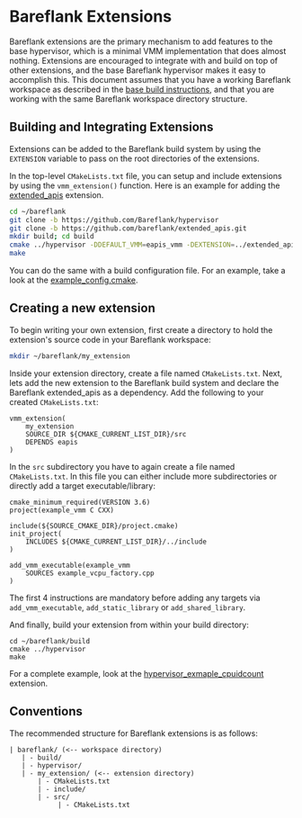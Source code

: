 # Bareflank Extensions

Bareflank extensions are the primary mechanism to add features to the base
hypervisor, which is a minimal VMM implementation that does almost nothing.
Extensions are encouraged to integrate with and build on top of other
extensions, and the base Bareflank hypervisor makes it easy to accomplish this.
This document assumes that you have a working Bareflank workspace as described
in the [base build instructions](./build_instructions.md), and that you are
working with the same Bareflank workspace directory structure.

## Building and Integrating Extensions
Extensions can be added to the Bareflank build system by using the
`EXTENSION` variable to pass on the root directories of the extensions.

In the top-level `CMakeLists.txt` file, you can setup and include extensions by
using the `vmm_extension()` function.
Here is an example for adding the [extended_apis](https://github.com/Bareflank/extended_apis) extension.

```bash
cd ~/bareflank
git clone -b https://github.com/Bareflank/hypervisor
git clone -b https://github.com/bareflank/extended_apis.git
mkdir build; cd build
cmake ../hypervisor -DDEFAULT_VMM=eapis_vmm -DEXTENSION=../extended_apis
make
```

You can do the same with a build configuration file. For an example, take a look
at the [example_config.cmake](../cmake/config/example_config.cmake).

## Creating a new extension

To begin writing your own extension, first create a directory to hold the
extension's source code in your Bareflank workspace:

```bash
mkdir ~/bareflank/my_extension
```

Inside your extension directory, create a file named `CMakeLists.txt`.
Next, lets add the new extension to the Bareflank build
system and declare the Bareflank extended_apis as a dependency. Add the
following to your created `CMakeLists.txt`:

```
vmm_extension(
    my_extension
    SOURCE_DIR ${CMAKE_CURRENT_LIST_DIR}/src
    DEPENDS eapis
)
```

In the `src` subdirectory you have to again create a file named `CMakeLists.txt`.
In this file you can either include more subdirectories or directly add
a target executable/library:

```
cmake_minimum_required(VERSION 3.6)
project(example_vmm C CXX)

include(${SOURCE_CMAKE_DIR}/project.cmake)
init_project(
    INCLUDES ${CMAKE_CURRENT_LIST_DIR}/../include
)

add_vmm_executable(example_vmm
    SOURCES example_vcpu_factory.cpp
)
```

The first 4 instructions are mandatory before adding any targets via
`add_vmm_executable`, `add_static_library` or `add_shared_library`.

And finally, build your extension from within your build directory:

```
cd ~/bareflank/build
cmake ../hypervisor
make
```

For a complete example, look at the
[hypervisor_exmaple_cpuidcount](https://github.com/Bareflank/hypervisor_example_cpuidcount) extension.

## Conventions

The recommended structure for Bareflank extensions is as follows:

```
| bareflank/ (<-- workspace directory)
   | - build/
   | - hypervisor/
   | - my_extension/ (<-- extension directory)
       | - CMakeLists.txt
       | - include/
       | - src/
            | - CMakeLists.txt
```
